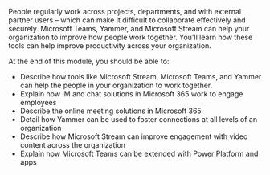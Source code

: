 People regularly work across projects, departments, and with external partner users – which can make it difficult to collaborate effectively and securely. Microsoft Teams, Yammer, and Microsoft Stream can help your organization to improve how people work together. You'll learn how these tools can help improve productivity across your organization.

At the end of this module, you should be able to:

- Describe how tools like Microsoft Stream, Microsoft Teams, and Yammer can help the people in your organization to work together.
- Explain how IM and chat solutions in Microsoft 365 work to engage employees
- Describe the online meeting solutions in Microsoft 365
- Detail how Yammer can be used to foster connections at all levels of an organization   
- Describe how Microsoft Stream can improve engagement with video content across the organization
- Explain how Microsoft Teams can be extended with Power Platform and apps
